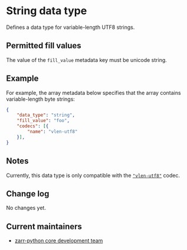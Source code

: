 # String data type

Defines a data type for variable-length UTF8 strings.

## Permitted fill values

The value of the `fill_value` metadata key must be unicode string.

## Example

For example, the array metadata below specifies that the array contains variable-length byte strings:

```json
{
    "data_type": "string",
    "fill_value": "foo",
    "codecs": [{
        "name": "vlen-utf8"
    }],
}
```

## Notes

Currently, this data type is only compatible with the [`"vlen-utf8"`](../../codecs/vlen-utf8/README.md) codec.

## Change log

No changes yet.

## Current maintainers

* [zarr-python core development team](https://github.com/orgs/zarr-developers/teams/python-core-devs)
